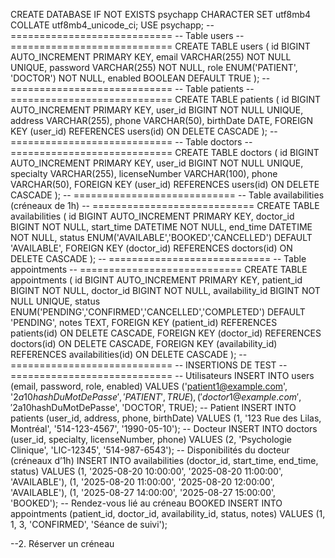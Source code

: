 CREATE DATABASE IF NOT EXISTS psychapp CHARACTER SET utf8mb4 COLLATE utf8mb4_unicode_ci;
USE psychapp;
-- ============================
-- Table users
-- ============================
CREATE TABLE users (
    id BIGINT AUTO_INCREMENT PRIMARY KEY,
    email VARCHAR(255) NOT NULL UNIQUE,
    password VARCHAR(255) NOT NULL,
    role ENUM('PATIENT', 'DOCTOR') NOT NULL,
    enabled BOOLEAN DEFAULT TRUE
);
-- ============================
-- Table patients
-- ============================
CREATE TABLE patients (
    id BIGINT AUTO_INCREMENT PRIMARY KEY,
    user_id BIGINT NOT NULL UNIQUE,
    address VARCHAR(255),
    phone VARCHAR(50),
    birthDate DATE,
    FOREIGN KEY (user_id) REFERENCES users(id) ON DELETE CASCADE
);
-- ============================
-- Table doctors
-- ============================
CREATE TABLE doctors (
    id BIGINT AUTO_INCREMENT PRIMARY KEY,
    user_id BIGINT NOT NULL UNIQUE,
    specialty VARCHAR(255),
    licenseNumber VARCHAR(100),
    phone VARCHAR(50),
    FOREIGN KEY (user_id) REFERENCES users(id) ON DELETE CASCADE
);
-- ============================
-- Table availabilities (créneaux de 1h)
-- ============================
CREATE TABLE availabilities (
    id BIGINT AUTO_INCREMENT PRIMARY KEY,
    doctor_id BIGINT NOT NULL,
    start_time DATETIME NOT NULL,
    end_time DATETIME NOT NULL,
    status ENUM('AVAILABLE','BOOKED','CANCELLED') DEFAULT 'AVAILABLE',
    FOREIGN KEY (doctor_id) REFERENCES doctors(id) ON DELETE CASCADE
);
-- ============================
-- Table appointments
-- ============================
CREATE TABLE appointments (
    id BIGINT AUTO_INCREMENT PRIMARY KEY,
    patient_id BIGINT NOT NULL,
    doctor_id BIGINT NOT NULL,
    availability_id BIGINT NOT NULL UNIQUE,
    status ENUM('PENDING','CONFIRMED','CANCELLED','COMPLETED') DEFAULT 'PENDING',
    notes TEXT,
    FOREIGN KEY (patient_id) REFERENCES patients(id) ON DELETE CASCADE,
    FOREIGN KEY (doctor_id) REFERENCES doctors(id) ON DELETE CASCADE,
    FOREIGN KEY (availability_id) REFERENCES availabilities(id) ON DELETE CASCADE
);
-- ============================
-- INSERTIONS DE TEST
-- ============================
-- Utilisateurs
INSERT INTO users (email, password, role, enabled) VALUES
('patient1@example.com', '$2a$10$hashDuMotDePasse', 'PATIENT', TRUE),
('doctor1@example.com', '$2a$10$hashDuMotDePasse', 'DOCTOR', TRUE);
-- Patient
INSERT INTO patients (user_id, address, phone, birthDate) VALUES
(1, '123 Rue des Lilas, Montréal', '514-123-4567', '1990-05-10');
-- Docteur
INSERT INTO doctors (user_id, specialty, licenseNumber, phone) VALUES
(2, 'Psychologie Clinique', 'LIC-12345', '514-987-6543');
-- Disponibilités du docteur (créneaux d’1h)
INSERT INTO availabilities (doctor_id, start_time, end_time, status) VALUES
(1, '2025-08-20 10:00:00', '2025-08-20 11:00:00', 'AVAILABLE'),
(1, '2025-08-20 11:00:00', '2025-08-20 12:00:00', 'AVAILABLE'),
(1, '2025-08-27 14:00:00', '2025-08-27 15:00:00', 'BOOKED');
-- Rendez-vous lié au créneau BOOKED
INSERT INTO appointments (patient_id, doctor_id, availability_id, status, notes) VALUES
(1, 1, 3, 'CONFIRMED', 'Séance de suivi');

--2. Réserver un créneau

 
 